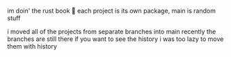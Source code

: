 im doin' the rust book 🦀
each project is its own package, main is random stuff

i moved all of the projects from separate branches into main recently
the branches are still there if you want to see the history
i was too lazy to move them with history
